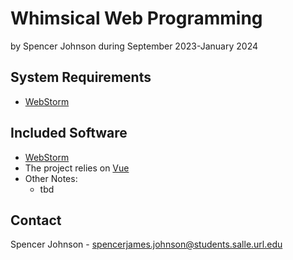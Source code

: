 # Whimsical Web Programming

by Spencer Johnson
during September 2023-January 2024

## System Requirements

* [WebStorm](https://www.jetbrains.com/webstorm/)

## Included Software

* [WebStorm](https://www.jetbrains.com/webstorm/)
* The project relies on [Vue](https://vuejs.org)
* Other Notes:
    * tbd

## Contact

Spencer Johnson - spencerjames.johnson@students.salle.url.edu
